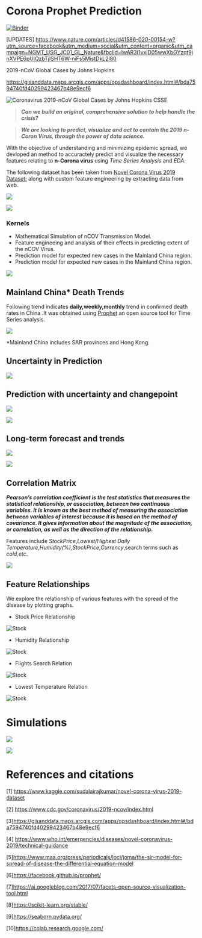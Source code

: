 # Corona Prophet Prediction

[![Binder](https://mybinder.org/badge_logo.svg)](https://mybinder.org/v2/gh/EXYNOS-999/corona_prophet/master)

[UPDATES] https://www.nature.com/articles/d41586-020-00154-w?utm_source=facebook&utm_medium=social&utm_content=organic&utm_campaign=NGMT_USG_JC01_GL_Nature&fbclid=IwAR3I1vxjD05wwXbGYzqt9jnXVPE6pUiQzbTjISHT6W-niFs5MistDkL2l80

2019-nCoV Global Cases by Johns Hopkins

https://gisanddata.maps.arcgis.com/apps/opsdashboard/index.html#/bda7594740fd40299423467b48e9ecf6

![Coronavirus 2019-nCoV Global Cases by Johns Hopkins CSSE](media/interactive_map.png)

>***Can we build an original, comprehensive solution to help handle the crisis?***

>***We are looking to predict, visualize and act to contain the 2019 n-Coron Virus, through the power of data science.***

With the objective of understanding and minimizing epidemic spread, we devloped an method to accuractely predict and visualize the necessary features relating to **n-Corona virus** using *Time Series Analysis* and *EDA*.

The following dataset has been taken from 
[Novel Corona Virus 2019 Dataset:](https://www.kaggle.com/sudalairajkumar/novel-corona-virus-2019-dataset) along with custom feature engineering by extracting data from web.

![](media/dataset_viz_0.png)

![](media/dataset_viz_1.png)



### Kernels 

* Mathematical Simulation of nCOV Transmission Model.
* Feature engineeing and analysis of their effects in predicting extent of the nCOV Virus.
* Prediction model for expected new cases in the Mainland China region. 
* Prediction model for expected new cases in the Mainland China region.

![](media/prophet.jpg)



## Mainland China* Death Trends

Following trend indicates **daily,weekly,monthly** trend in confirmed death rates in China .It was obtained using [Prophet](https://facebook.github.io/prophet/) an open source tool for Time Series analysis.

![](media/china/trend_chart_china.png)

*Mainland China includes SAR provinces and Hong Kong.

## Uncertainty in Prediction


![](media/china/uncerntainty_prediction.png)

## Prediction with uncertainty and changepoint  

![](media/prediction_with_uncertainty.png)


![](media/changepoint.png)

## Long-term forecast and trends

![](media/long_term_forecast.png)

![](media/trend.png)

## Correlation Matrix 

**_Pearson’s correlation coefficient is the test statistics that measures the statistical relationship, or association, between two continuous variables.  It is known as the best method of measuring the association between variables of interest because it is based on the method of covariance.  It gives information about the magnitude of the association, or correlation, as well as the direction of the relationship._**

Features include  *StockPrice*,*Lowest/Highest Daily Temperature*,*Humidity(%)*,*StockPrice*,*Currency*,search terms such as *cold,etc*.

![](media/Feature_Correlation_Matrix.png)


## Feature Relationships
We explore the relationship of various features with the spread of the disease  by plotting graphs.

- Stock Price Relationship

![Stock](media/StocksEU.png)


-  Humidity  Relationship

![Stock](media/Humidity.png)


-  Flights Search  Relation

![Stock](media/CDvsFlights.png)


-  Lowest Temperature  Relation

![Stock](media/CDvsFlights.png)

# Simulations

![](media/epidemic_simulation.gif)



![](media/infection_V6.gif)



# References and citations 

[1] https://www.kaggle.com/sudalairajkumar/novel-corona-virus-2019-dataset

[2] https://www.cdc.gov/coronavirus/2019-ncov/index.html

[3]https://gisanddata.maps.arcgis.com/apps/opsdashboard/index.html#/bda7594740fd40299423467b48e9ecf6

[4] https://www.who.int/emergencies/diseases/novel-coronavirus-2019/technical-guidance

[5]https://www.maa.org/press/periodicals/loci/joma/the-sir-model-for-spread-of-disease-the-differential-equation-model

[6]https://facebook.github.io/prophet/

[7]https://ai.googleblog.com/2017/07/facets-open-source-visualization-tool.html

[8]https://scikit-learn.org/stable/

[9]https://seaborn.pydata.org/

[10]https://colab.research.google.com/





